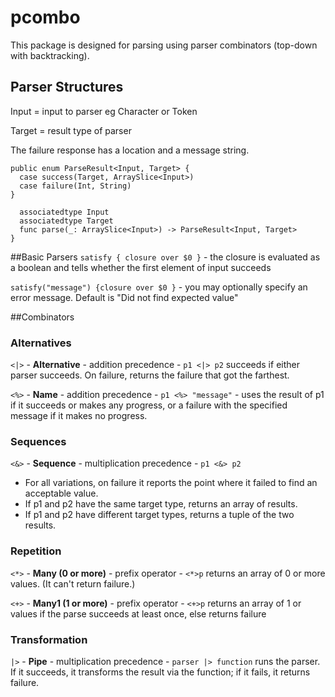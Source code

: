 # pcombo

This package is designed for parsing using parser combinators (top-down with backtracking).

## Parser Structures
Input = input to parser eg Character or Token

Target = result type of parser

The failure response has a location and a message string.

```
public enum ParseResult<Input, Target> {
  case success(Target, ArraySlice<Input>)
  case failure(Int, String)
}
```

```public protocol Parser {
  associatedtype Input
  associatedtype Target
  func parse(_: ArraySlice<Input>) -> ParseResult<Input, Target>
}
```

##Basic Parsers
`satisfy { closure over $0 }` - the closure is evaluated as a boolean and tells whether the first element of input succeeds

`satisfy("message") {closure over $0 }` - you may optionally specify an error message. Default is "Did not find expected value"

##Combinators

### Alternatives
`<|>` - **Alternative** - addition precedence - `p1 <|> p2` succeeds if either parser succeeds. On failure, returns the failure that got the farthest.

`<%>` - **Name** - addition precedence - `p1 <%> "message"` - uses the result of p1 if it succeeds or makes any progress, or a failure with the specified message if it makes no progress.

### Sequences
`<&>` - **Sequence** - multiplication precedence - `p1 <&> p2`

* For all variations, on failure it reports the point where it failed to find an acceptable value.
* If p1 and p2 have the same target type, returns an array of results. 
* If p1 and p2 have different target types, returns a tuple of the two results.

### Repetition
`<*>` - **Many (0 or more)** - prefix operator - `<*>p` returns an array of 0 or more values. (It can't return failure.)

`<+>` - **Many1 (1 or more)** - prefix operator - `<+>p` returns an array of 1 or values if the parse succeeds at least once, else returns failure 

### Transformation
`|>` - **Pipe** - multiplication precedence - `parser |> function` runs the parser. If it succeeds, it transforms the result via the function; if it fails, it returns failure. 
